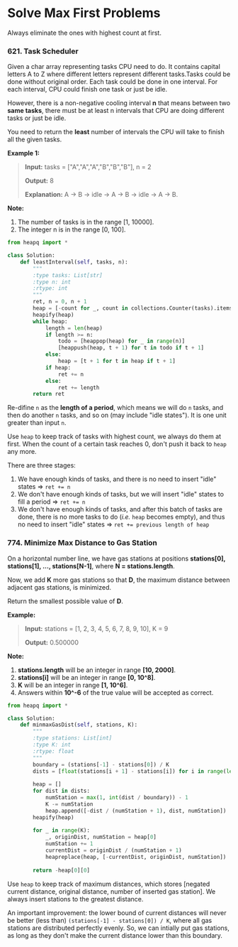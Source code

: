 # Solve Max First Problems

Always eliminate the ones with highest count at first.

### 621. Task Scheduler

Given a char array representing tasks CPU need to do. It contains capital letters A to Z where different letters represent different tasks.Tasks could be done without original order. Each task could be done in one interval. For each interval, CPU could finish one task or just be idle.

However, there is a non-negative cooling interval **n** that means between two **same tasks**, there must be at least n intervals that CPU are doing different tasks or just be idle.

You need to return the **least** number of intervals the CPU will take to finish all the given tasks.

**Example 1:**

> **Input:** tasks = ["A","A","A","B","B","B"], n = 2
> 
> **Output:** 8
> 
> **Explanation:** A -> B -> idle -> A -> B -> idle -> A -> B.

**Note:**

1. The number of tasks is in the range [1, 10000].
2. The integer n is in the range [0, 100].

```python
from heapq import *

class Solution:
    def leastInterval(self, tasks, n):
        """
        :type tasks: List[str]
        :type n: int
        :rtype: int
        """
        ret, n = 0, n + 1
        heap = [-count for _, count in collections.Counter(tasks).items()]
        heapify(heap)
        while heap:
            length = len(heap)
            if length >= n:
                todo = [heappop(heap) for _ in range(n)]
                [heappush(heap, t + 1) for t in todo if t + 1]
            else:
                heap = [t + 1 for t in heap if t + 1]
            if heap:
                ret += n
            else:
                ret += length
        return ret
```

Re-difine `n` as the **length of a period**, which means we will do `n` tasks, and then do another `n` tasks, and so on (may include "idle states"). It is one unit greater than input `n`.

Use `heap` to keep track of tasks with highest count, we always do them at first. When the count of a certain task reaches 0, don't push it back to `heap` any more.

There are three stages:

1. We have enough kinds of tasks, and there is no need to insert "idle" states => `ret += n`
2. We don't have enough kinds of tasks, but we will insert "idle" states to fill a period => `ret += n`
3. We don't have enough kinds of tasks, and after this batch of tasks are done, there is no more tasks to do (*i.e.* `heap` becomes empty), and thus no need to insert "idle" states => `ret += previous length of heap`

### 774. Minimize Max Distance to Gas Station

On a horizontal number line, we have gas stations at positions **stations[0], stations[1], ..., stations[N-1]**, where **N = stations.length**.

Now, we add **K** more gas stations so that **D**, the maximum distance between adjacent gas stations, is minimized.

Return the smallest possible value of **D**.

**Example:**

> **Input:** stations = [1, 2, 3, 4, 5, 6, 7, 8, 9, 10], K = 9
> 
> **Output:** 0.500000

**Note:**

1. **stations.length** will be an integer in range **[10, 2000]**.
2. **stations[i]** will be an integer in range **[0, 10^8]**.
3. **K** will be an integer in range **[1, 10^6]**.
4. Answers within **10^-6** of the true value will be accepted as correct.

```python
from heapq import *

class Solution:
    def minmaxGasDist(self, stations, K):
        """
        :type stations: List[int]
        :type K: int
        :rtype: float
        """
        boundary = (stations[-1] - stations[0]) / K
        dists = [float(stations[i + 1] - stations[i]) for i in range(len(stations) - 1)]
        
        heap = []
        for dist in dists:
            numStation = max(1, int(dist / boundary)) - 1
            K -= numStation
            heap.append([-dist / (numStation + 1), dist, numStation])
        heapify(heap)
        
        for _ in range(K):
            _, originDist, numStation = heap[0]
            numStation += 1
            currentDist = originDist / (numStation + 1)
            heapreplace(heap, [-currentDist, originDist, numStation])
            
        return -heap[0][0]
```

Use `heap` to keep track of maximum distances, which stores [negated current distance, original distance, number of inserted gas station]. We always insert stations to the greatest distance.

An important improvement: the lower bound of current distances will never be better (less than) `(stations[-1] - stations[0]) / K`, where all gas stations are distributed perfectly evenly. So, we can intially put gas stations, as long as they don't make the current distance lower than this boundary.